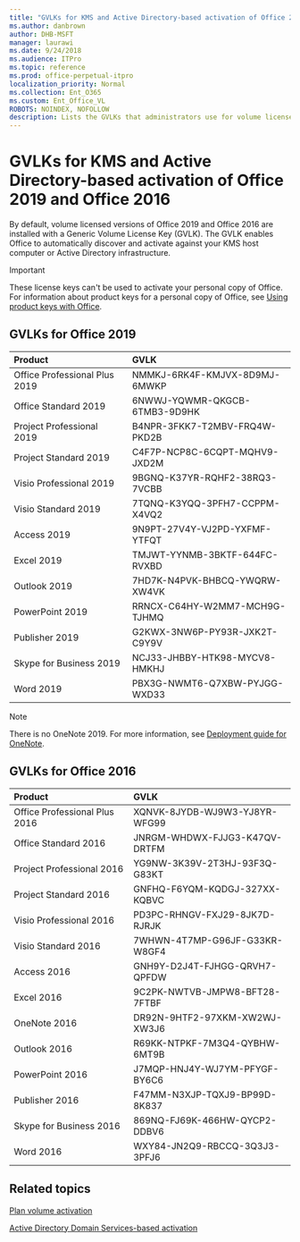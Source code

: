 ```yaml
---
title: "GVLKs for KMS and Active Directory-based activation of Office 2019 and Office 2016"
ms.author: danbrown
author: DHB-MSFT
manager: laurawi
ms.date: 9/24/2018
ms.audience: ITPro
ms.topic: reference
ms.prod: office-perpetual-itpro
localization_priority: Normal
ms.collection: Ent_O365
ms.custom: Ent_Office_VL
ROBOTS: NOINDEX, NOFOLLOW
description: Lists the GVLKs that administrators use for volume licensed versions of Office 2019 and Office 2016. 
---
```


# GVLKs for KMS and Active Directory-based activation of Office 2019 and Office 2016

  
By default, volume licensed versions of Office 2019 and Office 2016 are installed with a Generic Volume License Key (GVLK). The GVLK enables Office to automatically discover and activate against your KMS host computer or Active Directory infrastructure.
  
> [!IMPORTANT]
> These license keys can't be used to activate your personal copy of Office. For information about product keys for a personal copy of Office, see [Using product keys with Office](https://support.office.com/article/12a5763a-d45c-4685-8c95-a44500213759). 
  
## GVLKs for Office 2019
|**Product**|**GVLK**|
|:-----|:-----|
|Office Professional Plus 2019  <br/> | NMMKJ-6RK4F-KMJVX-8D9MJ-6MWKP <br/> |
|Office Standard 2019  <br/> |  6NWWJ-YQWMR-QKGCB-6TMB3-9D9HK <br/> |
|Project Professional 2019  <br/> | B4NPR-3FKK7-T2MBV-FRQ4W-PKD2B<br/> |
|Project Standard 2019  <br/> | C4F7P-NCP8C-6CQPT-MQHV9-JXD2M<br/> |
|Visio Professional 2019  <br/> | 9BGNQ-K37YR-RQHF2-38RQ3-7VCBB <br/> |
|Visio Standard 2019  <br/> |  7TQNQ-K3YQQ-3PFH7-CCPPM-X4VQ2<br/> |
|Access 2019  <br/> | 9N9PT-27V4Y-VJ2PD-YXFMF-YTFQT <br/> |
|Excel 2019  <br/> |  TMJWT-YYNMB-3BKTF-644FC-RVXBD<br/> |
|Outlook 2019  <br/> |7HD7K-N4PVK-BHBCQ-YWQRW-XW4VK <br/> |
|PowerPoint 2019  <br/> |RRNCX-C64HY-W2MM7-MCH9G-TJHMQ  <br/> |
|Publisher 2019  <br/> | G2KWX-3NW6P-PY93R-JXK2T-C9Y9V<br/> |
|Skype for Business 2019  <br/> |NCJ33-JHBBY-HTK98-MYCV8-HMKHJ <br/> |
|Word 2019  <br/> |  PBX3G-NWMT6-Q7XBW-PYJGG-WXD33 <br/> |

> [!NOTE]
> There is no OneNote 2019. For more information, see [Deployment guide for OneNote](../deployment-guide-onenote.md).

## GVLKs for Office 2016
|**Product**|**GVLK**|
|:-----|:-----|
|Office Professional Plus 2016  <br/> |XQNVK-8JYDB-WJ9W3-YJ8YR-WFG99  <br/> |
|Office Standard 2016  <br/> |JNRGM-WHDWX-FJJG3-K47QV-DRTFM  <br/> |
|Project Professional 2016  <br/> |YG9NW-3K39V-2T3HJ-93F3Q-G83KT  <br/> |
|Project Standard 2016  <br/> |GNFHQ-F6YQM-KQDGJ-327XX-KQBVC  <br/> |
|Visio Professional 2016  <br/> |PD3PC-RHNGV-FXJ29-8JK7D-RJRJK  <br/> |
|Visio Standard 2016  <br/> |7WHWN-4T7MP-G96JF-G33KR-W8GF4  <br/> |
|Access 2016  <br/> |GNH9Y-D2J4T-FJHGG-QRVH7-QPFDW  <br/> |
|Excel 2016  <br/> |9C2PK-NWTVB-JMPW8-BFT28-7FTBF  <br/> |
|OneNote 2016  <br/> |DR92N-9HTF2-97XKM-XW2WJ-XW3J6  <br/> |
|Outlook 2016  <br/> |R69KK-NTPKF-7M3Q4-QYBHW-6MT9B  <br/> |
|PowerPoint 2016  <br/> |J7MQP-HNJ4Y-WJ7YM-PFYGF-BY6C6  <br/> |
|Publisher 2016  <br/> |F47MM-N3XJP-TQXJ9-BP99D-8K837  <br/> |
|Skype for Business 2016  <br/> |869NQ-FJ69K-466HW-QYCP2-DDBV6  <br/> |
|Word 2016  <br/> |WXY84-JN2Q9-RBCCQ-3Q3J3-3PFJ6  <br/> |
   

## Related topics
[Plan volume activation](../vlactivation/plan-volume-activation-of-office.md)
  
[Active Directory Domain Services-based activation](../vlactivation/activate-office-by-using-active-directory.md)

